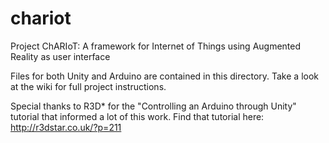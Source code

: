 # chariot
Project ChARIoT: A framework for Internet of Things using Augmented Reality as user interface

Files for both Unity and Arduino are contained in this directory.
Take a look at the wiki for full project instructions.

Special thanks to R3D* for the "Controlling an Arduino through Unity" tutorial that informed a lot of this work.
Find that tutorial here:
http://r3dstar.co.uk/?p=211
